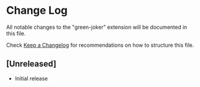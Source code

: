 # Change Log
All notable changes to the "green-joker" extension will be documented in this file.

Check [Keep a Changelog](http://keepachangelog.com/) for recommendations on how to structure this file.

## [Unreleased]
- Initial release
